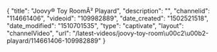 {
    "title": "Joovy&reg; Toy Room&Acirc;&sup2; Playard",
    "description": "",
    "channelid": "114661406",
    "videoid": "109982889",
    "date_created": "1502521518",
    "date_modified": "1510701535",
    "type": "captivate",
    "layout": "channelVideo",
    "url": "\/latest-videos\/joovy-toy-room\u00c2\u00b2-playard\/114661406-109982889"
}